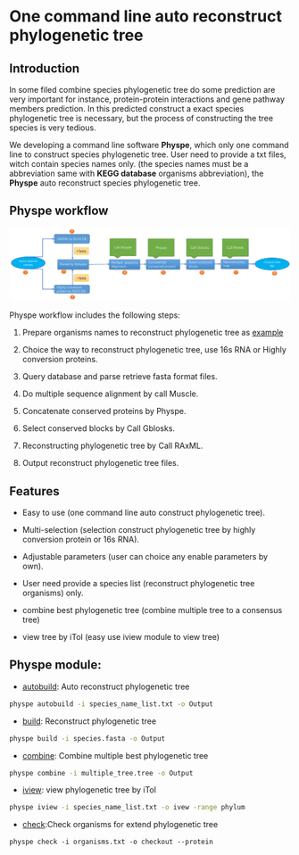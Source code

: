 
# One command line auto reconstruct phylogenetic tree


## Introduction

In some filed combine species phylogenetic tree do some prediction are very important for instance,
protein-protein interactions and gene pathway members prediction. In this predicted construct a exact species phylogenetic tree
is necessary, but the process of constructing the tree species is very tedious.

We developing a command line software **Physpe**, which only one command line to construct species phylogenetic tree. User need to provide a txt files, witch contain species names only.
(the species names must be a abbreviation same with **KEGG database** organisms abbreviation), the **Physpe** auto reconstruct species phylogenetic tree.


## Physpe workflow


![workflow](img/physpe2.png)


Physpe workflow includes the following steps:

1. Prepare organisms names to reconstruct phylogenetic tree as [example](https://raw.githubusercontent.com/xiaofeiyangyang/physpetools/master/examples/organism_example_list.txt)

2. Choice the way to reconstruct phylogenetic tree, use 16s RNA or Highly conversion proteins.

3. Query database and parse retrieve fasta format files.

4. Do multiple sequence alignment by call Muscle.

5. Concatenate conserved proteins by Physpe.

6. Select conserved blocks by Call Gblosks.

7. Reconstructing phylogenetic tree by Call RAxML.

8. Output reconstruct phylogenetic tree files.



## Features

- Easy to use (one command line auto construct phylogenetic tree).

- Multi-selection (selection construct phylogenetic tree by highly conversion protein or 16s RNA).

- Adjustable parameters (user can choice any enable parameters by own).

- User need provide a species list (reconstruct phylogenetic tree organisms) only.

- combine best phylogenetic tree (combine multiple tree to a consensus tree)

- view tree by iTol (easy use iview module to view tree)


## Physpe module:

* [autobuild](usage.md#autobuild): Auto reconstruct phylogenetic tree

```bash
physpe autobuild -i species_name_list.txt -o Output
```


* [build](usage.md#build): Reconstruct phylogenetic tree

```bash
physpe build -i species.fasta -o Output
```

* [combine](usage.md#combine): Combine multiple best phylogenetic tree 

```bash
physpe combine -i multiple_tree.tree -o Output
```


* [iview](usage.md#iview): view phylogenetic tree by iTol

```bash
physpe iview -i species_name_list.txt -o ivew -range phylum 
```

* [check](usage.md#check):Check organisms for extend phylogenetic tree 

```
physpe check -i organisms.txt -o checkout --protein
```